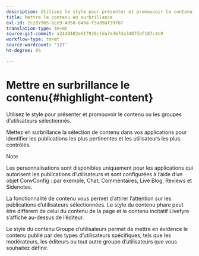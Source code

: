 ```yaml
---
description: Utilisez le style pour présenter et promouvoir le contenu ou les groupes d’utilisateurs sélectionnés.
title: Mettre le contenu en surbrillance
exl-id: 2c287965-bce9-4d50-849a-f3ad9af39f87
translation-type: tm+mt
source-git-commit: a2449482e617939cfda7e367da34875bf187c4c9
workflow-type: tm+mt
source-wordcount: '127'
ht-degree: 0%

---
```


# Mettre en surbrillance le contenu{#highlight-content}

Utilisez le style pour présenter et promouvoir le contenu ou les groupes d’utilisateurs sélectionnés.

Mettez en surbrillance la sélection de contenu dans vos applications pour identifier les publications les plus pertinentes et les utilisateurs les plus contrôlés.

>[!NOTE]
>
>Les personnalisations sont disponibles uniquement pour les applications qui autorisent les publications d’utilisateurs et sont configurées à l’aide d’un objet ConvConfig : par exemple, Chat, Commentaires, Live Blog, Reviews et Sidenotes.

La fonctionnalité de contenu vous permet d’attirer l’attention sur les publications d’utilisateurs sélectionnées. Le style du contenu phare peut être différent de celui du contenu de la page et le contenu incitatif Livefyre s’affiche au-dessus de l’éditeur.

Le style du contenu Groupe d’utilisateurs permet de mettre en évidence le contenu publié par des types d’utilisateurs spécifiques, tels que les modérateurs, les éditeurs ou tout autre groupe d’utilisateurs que vous souhaitez définir.
